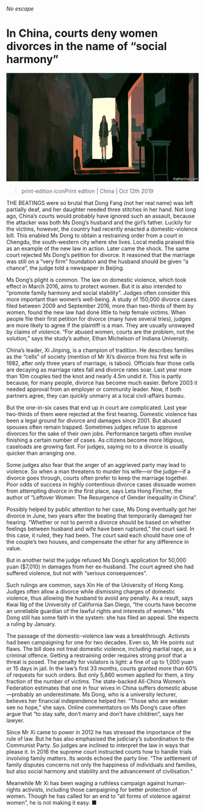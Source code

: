 ###### No escape

# In China, courts deny women divorces in the name of “social harmony” 

![image](images/20191012_CND001_0.jpg) 

> print-edition iconPrint edition | China | Oct 12th 2019 

THE BEATINGS were so brutal that Dong Fang (not her real name) was left partially deaf, and her daughter needed three stitches in her hand. Not long ago, China’s courts would probably have ignored such an assault, because the attacker was both Ms Dong’s husband and the girl’s father. Luckily for the victims, however, the country had recently enacted a domestic-violence bill. This enabled Ms Dong to obtain a restraining order from a court in Chengdu, the south-western city where she lives. Local media praised this as an example of the new law in action. Later came the shock. The same court rejected Ms Dong’s petition for divorce. It reasoned that the marriage was still on a “very firm” foundation and the husband should be given “a chance”, the judge told a newspaper in Beijing. 

Ms Dong’s plight is common. The law on domestic violence, which took effect in March 2016, aims to protect women. But it is also intended to “promote family harmony and social stability”. Judges often consider this more important than women’s well-being. A study of 150,000 divorce cases filed between 2009 and September 2016, more than two-thirds of them by women, found the new law had done little to help female victims. When people file their first petition for divorce (many have several tries), judges are more likely to agree if the plaintiff is a man. They are usually unswayed by claims of violence. “For abused women, courts are the problem, not the solution,” says the study’s author, Ethan Michelson of Indiana University. 

China’s leader, Xi Jinping, is a champion of tradition. He describes families as the “cells” of society (mention of Mr Xi’s divorce from his first wife in 1982, after only three years of marriage, is taboo). Officials fear those cells are decaying as marriage rates fall and divorce rates soar. Last year more than 10m couples tied the knot and nearly 4.5m undid it. This is partly because, for many people, divorce has become much easier. Before 2003 it needed approval from an employer or community leader. Now, if both partners agree, they can quickly unmarry at a local civil-affairs bureau. 

But the one-in-six cases that end up in court are complicated. Last year two-thirds of them were rejected at the first hearing. Domestic violence has been a legal ground for divorce and damages since 2001. But abused spouses often remain trapped. Sometimes judges refuse to approve divorces for the sake of their own jobs. Performance targets often involve finishing a certain number of cases. As citizens become more litigious, caseloads are growing fast. For judges, saying no to a divorce is usually quicker than arranging one. 

Some judges also fear that the anger of an aggrieved party may lead to violence. So when a man threatens to murder his wife—or the judge—if a divorce goes through, courts often prefer to keep the marriage together. Poor odds of success in highly contentious divorce cases dissuade women from attempting divorce in the first place, says Leta Hong Fincher, the author of “Leftover Women: The Resurgence of Gender Inequality in China”. 

Possibly helped by public attention to her case, Ms Dong eventually got her divorce in June, two years after the beating that temporarily damaged her hearing. “Whether or not to permit a divorce should be based on whether feelings between husband and wife have been ruptured,” the court said. In this case, it ruled, they had been. The court said each should have one of the couple’s two houses, and compensate the other for any difference in value. 

But in another twist the judge refused Ms Dong’s application for 50,000 yuan ($7,010) in damages from her ex-husband. The court agreed she had suffered violence, but not with “serious consequences”. 

Such rulings are common, says Xin He of the University of Hong Kong. Judges often allow a divorce while dismissing charges of domestic violence, thus allowing the husband to avoid any penalty. As a result, says Kwai Ng of the University of California San Diego, “the courts have become an unreliable guardian of the lawful rights and interests of women.” Ms Dong still has some faith in the system: she has filed an appeal. She expects a ruling by January. 

The passage of the domestic-violence law was a breakthrough. Activists had been campaigning for one for two decades. Even so, Mr He points out flaws. The bill does not treat domestic violence, including marital rape, as a criminal offence. Getting a restraining order requires strong proof that a threat is posed. The penalty for violators is light: a fine of up to 1,000 yuan or 15 days in jail. In the law’s first 33 months, courts granted more than 60% of requests for such orders. But only 5,860 women applied for them, a tiny fraction of the number of victims. The state-backed All-China Women’s Federation estimates that one in four wives in China suffers domestic abuse—probably an underestimate. Ms Dong, who is a university lecturer, believes her financial independence helped her. “Those who are weaker see no hope,” she says. Online commentators on Ms Dong’s case often argue that “to stay safe, don’t marry and don’t have children”, says her lawyer. 

Since Mr Xi came to power in 2012 he has stressed the importance of the rule of law. But he has also emphasised the judiciary’s subordination to the Communist Party. So judges are inclined to interpret the law in ways that please it. In 2016 the supreme court instructed courts how to handle trials involving family matters. Its words echoed the party line: “The settlement of family disputes concerns not only the happiness of individuals and families, but also social harmony and stability and the advancement of civilisation.” 

Meanwhile Mr Xi has been waging a ruthless campaign against human-rights activists, including those campaigning for better protection of women. Though he has called for an end to “all forms of violence against women”, he is not making it easy. ■ 

